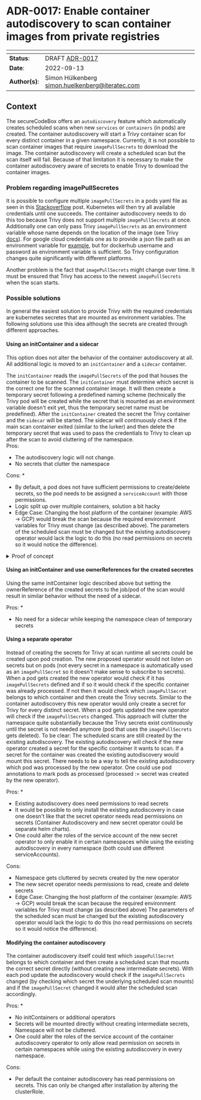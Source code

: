 <!--
SPDX-FileCopyrightText: the secureCodeBox authors

SPDX-License-Identifier: Apache-2.0
-->

# ADR-0017: Enable container autodiscovery to scan container images from private registries

<!--
  Use one of the ADR status parameter based on status
  Please add a cross reference link to the new ADR on 'superseded' ADR.
  e.g.: {adr_suposed_by} <<ADR-0000>>
-->
| <!-- -->       | <!-- -->                                          |
|----------------|---------------------------------------------------|
| **Status**:    | DRAFT [ADR-0017](ADR-0017.md)                     |
| **Date**:      | 2022-09-13                                        |
| **Author(s)**: | Simon Hülkenberg <simon.huelkenberg@iteratec.com> |

## Context

The secureCodeBox offers an `autodiscovery` feature which automatically creates scheduled scans when new `services` or `containers` (in pods) are created. The container autodiscovery will start a Trivy container scan for every distinct container in a given namespace. Currently, it is not possible to scan container images that require `imagePullSecrets` to download the image. The container autodiscovery will create a scheduled scan but the scan itself will fail. Because of that limitation it is necessary to make the container autodiscovery aware of secrets to enable Trivy to download the container images.

### Problem regarding imagePullSecretes

It is possible to configure multiple `imagePullSecrets` in a pods yaml file as seen in this [Stackoverflow](https://stackoverflow.com/questions/67073039/multiple-imagepullsecrets-in-a-kubernetes-deployment-for-the-same-url) post. Kubernetes will then try all available credentials until one succeeds. The container autodiscovery needs to do this too because Trivy does not support multiple `imagePullSecrets` at once. Additionally one can only pass Trivy `imagePullSecrets` as an environment variable whose name depends on the location of the image (see Trivy [docs](https://aquasecurity.github.io/Trivy/v0.17.0/private-registries/)). For google cloud credentials one as to provide a json file path as an environment variable for [example](https://aquasecurity.github.io/Trivy/v0.17.0/private-registries/gcr/), but for dockerhub username and password as environment variable is sufficient. So Trivy configuration changes quite significantly with different platforms.  

Another problem is the fact that `imagePullSecrets` might change over time. It must be ensured that Trivy has access to the newest `imagePullSecrets` when the scan starts.  

### Possible solutions

In general the easiest solution to provide Trivy with the required credentials are kubernetes secretes that are mounted as environment variables. The following solutions use this idea although the secrets are created through different approaches.

#### Using an initContainer and a sidecar

This option does not alter the behavior of the container autodiscovery at all. All additional logic is moved to an `initContainer` and a `sidecar` container.  

The `initContainer` reads the `imagePullSecrets` of the pod that houses the container to be scanned. The `initContainer` must determine which secret is the correct one for the scanned container image. It will then create a temporary secret following a predefined naming scheme (technically the Trivy pod will be created while the secret that is mounted as an environment variable doesn't exit yet, thus the temporary secret name must be predefined). After the `initContainer` created the secret the Trivy container and the `sidecar` will be started. The sidecar will continuously check if the main scan container exited (similar to the lurker) and then delete the temporary secret that was used to pass the credentials to Trivy to clean up after the scan to avoid cluttering of the namespace.   
Pros: 

* The autodiscovery logic will not change.
* No secrets that clutter the namespace

Cons: 
* 
* By default, a pod does not have sufficient permissions to create/delete secrets, so the pod needs to be assigned a `serviceAccount` with those permissions.   
* Logic split up over multiple containers, solution a bit hacky
* Edge Case: Changing the host platform of the container (example: AWS -> GCP) would break the scan because the required environment variables for Trivy must change (as described above). The parameters of the scheduled scan must be changed but the existing autodiscovery operator would lack the logic to do this (no read permissions on secrets so it would notice the difference).

<details><summary> Proof of concept</summary>
This simplified example will do the following: The `initContainer` will created a secret that is mounted by the main container `imagine-this-is-Trivy`. The main container will print the value of the secret and then sleep for 10 seconds. When the main container completes the `sidecar` will delete the secret.
The real implementation wouldn't use kubectl directly nor the shared volume. This is just a simplification.

```yaml
kind: ServiceAccount
metadata:
  name: internal-kubectl
---
apiVersion: v1
apiVersion: rbac.authorization.k8s.io/v1
kind: Role
metadata:
  name: modify-secrets
rules:
- apiGroups: [""]
  resources:
  - secrets
  verbs:
  - get
  - create
  - list
  - delete
---
apiVersion: rbac.authorization.k8s.io/v1
kind: RoleBinding
metadata:
  name: modify-secrets-to-service-account
roleRef:
  apiGroup: rbac.authorization.k8s.io
  kind: Role
  name: modify-secrets
subjects:
- kind: ServiceAccount
  name: internal-kubectl
---
apiVersion: batch/v1
kind: Job
metadata:
  name: secret-test
spec:
  template:
    metadata:
      name: secret-test-pod
    spec:
      serviceAccountName: internal-kubectl
      restartPolicy: Never
      volumes:
      - name: shared-volume
        emptyDir: {}
      initContainers:
      - command:
        - sh
        - -c
        - pacman -Sy && pacman -S --noconfirm kubectl && kubectl create secret generic
          some-image-pull-secret --from-literal=username=im_a_secret!
        image: archlinux
        name: init-secret
      containers:
      - command:
        - sh
        - -c
        - echo secret is $env_test_secret && sleep 10 && touch /shared-volume/shutdown
        env:
        - name: env_test_secret
          valueFrom:
            secretKeyRef:
              key: username
              name: some-image-pull-secret
        image: archlinux
        name: imagine-this-is-Trivy
        volumeMounts:
        - name: shared-volume
          mountPath: /shared-volume
      - command:
        - sh
        - -c
        - pacman -Sy && pacman -S --noconfirm kubectl && while [ ! -f /shared-volume/shutdown ]; do echo shutdownfile not found && sleep 2; done; kubectl delete secrets some-image-pull-secret
        image: archlinux
        name: secret-deletion-on-stop-sidecar
        volumeMounts:
        - name: shared-volume
          mountPath: /shared-volume
```
</details>

#### Using an initContainer and use ownerReferences for the created secretes

Using the same initContainer logic described above but setting the ownerReference of the created secrets to the job/pod of the scan would result in similar behavior without the need of a sidecar.

Pros:
* 
* No need for a sidecar while keeping the namespace clean of temporary secrets

#### Using a separate operator

Instead of creating the secrets for Trivy at scan runtime all secrets could be created upon pod creation. The new proposed operator would not listen on secrets but on pods (not every secret in a namespace is automatically used as an `imagePullSecret` so it doesn't make sense to subscribe to secrets). When a pod gets created the new operator would check if it has `imagePullSecrets` defined and if so it would check if the specific container  was already processed. If not then it would check which `imagePullSecret` belongs to which container and then create the Trivy secrets. Similar to the container autodiscovery this new operator would only create a secret for Trivy for every distinct secret. When a pod gets updated the new operator will check if the `imagePullSecrets` changed. This approach will clutter the namespace quite substantially because the Trivy secrets exist continuously until the secret is not needed anymore (pod that uses the `imagePullSecrets` gets deleted). To be clear: The scheduled scans are still created by the existing autodiscovery. The existing autodiscovery will check if the new operator created a secret for the specific container it wants to scan. If a secret for the container was created the existing autodiscovery would mount this secret. There needs to be a way to tell the existing autodiscovery which pod was processed by the new operator. One could use pod annotations to mark pods as processed (processed := secret was created by the new operator).

Pros:
* 
* Existing autodiscovery does need permissions to read secrets
* It would be possible to only install the existing autodiscovery in case one doesn't like that the secret operator needs read permissions on secrets (Container Autodiscovery and new secret operator could be separate helm charts).
* One could alter the roles of the service account of the new secret operator to only enable it in certain namespaces while using the existing autodiscovery in every namespace (both could use different serviceAccounts).

Cons:

* Namespace gets cluttered by secrets created by the new operator
* The new secret operator needs permissions to read, create and delete secrets
* Edge Case: Changing the host platform of the container (example: AWS -> GCP) would break the scan because the required environment variables for Trivy must change (as described above) The parameters of the scheduled scan must be changed but the existing autodiscovery operator would lack the logic to do this (no read permissions on secrets so it would notice the difference).

#### Modifying the container autodiscovery

The container autodiscovery itself could test which `imagePullSecret` belongs to which container and then create a scheduled scan that mounts the correct secret directly (without creating new intermediate secrets). With each pod update the autodiscovery would check if the `imagePullSecrets` changed (by checking which secret the underlying scheduled scan mounts) and if the `imagePullSecret` changed it would alter the scheduled scan accordingly.

Pros:
* 
* No initContainers or additional operators
* Secrets will be mounted directly without creating intermediate secrets, Namespace will not be cluttered.
* One could alter the roles of the service account of the container autodiscovery operator to only allow read permission on secrets in certain namespaces while using the existing autodiscovery in every namespace.

Cons:

* Per default the container autodiscovery has read permissions on secrets. This can only be changed after installation by altering the clusterRole.

